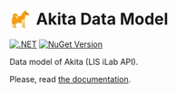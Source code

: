# <img src="AkitaModel/assets/akita.svg" height="40" style="margin-bottom: -10px"> Akita Data Model

[![.NET](https://github.com/SKYWARE-Group/AkitaModel/actions/workflows/dotnet.yml/badge.svg)](https://github.com/SKYWARE-Group/AkitaModel/actions/workflows/dotnet.yml) [![NuGet Version](https://img.shields.io/nuget/v/Skyware.Lis.AkitaModel?color=green)](https://www.nuget.org/packages/Skyware.Lis.AkitaModel)


Data model of Akita (LIS iLab API). 

Please, read [the documentation](https://akita-docs.skyware-group.com/).
